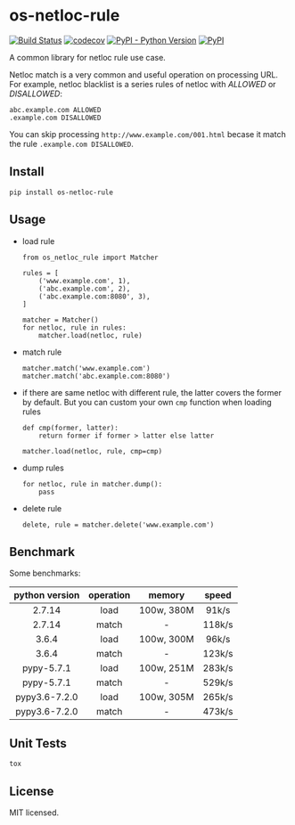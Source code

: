 # os-netloc-rule

[![Build Status](https://www.travis-ci.org/cfhamlet/os-netloc-rule.svg?branch=master)](https://www.travis-ci.org/cfhamlet/os-netloc-rule)
[![codecov](https://codecov.io/gh/cfhamlet/os-netloc-rule/branch/master/graph/badge.svg)](https://codecov.io/gh/cfhamlet/os-netloc-rule)
[![PyPI - Python Version](https://img.shields.io/pypi/pyversions/os-netloc-rule.svg)](https://pypi.python.org/pypi/os-netloc-rule)
[![PyPI](https://img.shields.io/pypi/v/os-netloc-rule.svg)](https://pypi.python.org/pypi/os-netloc-rule)

A common library for netloc rule use case.


Netloc match is a very common and useful operation on processing URL. For example, netloc blacklist is a series rules of netloc with *ALLOWED* or *DISALLOWED*:

```
abc.example.com ALLOWED
.example.com DISALLOWED
```

You can skip processing ``http://www.example.com/001.html`` becase it match the rule ``.example.com DISALLOWED``.



## Install

```
pip install os-netloc-rule
```



## Usage

* load rule

    ```
    from os_netloc_rule import Matcher
    
    rules = [
        ('www.example.com', 1),
        ('abc.example.com', 2),
        ('abc.example.com:8080', 3),
    ]
    
    matcher = Matcher()
    for netloc, rule in rules:
        matcher.load(netloc, rule)
    ```

* match rule

    ```
    matcher.match('www.example.com')
    matcher.match('abc.example.com:8080')
    ```

* if there are same netloc with different rule,  the latter covers the former by default. But you can custom your own ``cmp`` function when loading rules

    ```
    def cmp(former, latter):
        return former if former > latter else latter
        
    matcher.load(netloc, rule, cmp=cmp)
    ```

* dump rules

    ```
    for netloc, rule in matcher.dump():
        pass
    ```

* delete rule

    ```
    delete, rule = matcher.delete('www.example.com')
    ```

## Benchmark

Some benchmarks:

| python version | operation |   memory   | speed  |
| :------------: | :-------: | :--------: | :----: |
|     2.7.14     |   load    | 100w, 380M | 91k/s  |
|     2.7.14     |   match   |     -      | 118k/s |
|     3.6.4      |   load    | 100w, 300M | 96k/s  |
|     3.6.4      |   match   |     -      | 123k/s |
|   pypy-5.7.1   |   load    | 100w, 251M | 283k/s |
|   pypy-5.7.1   |   match   |     -      | 529k/s |
| pypy3.6-7.2.0  |   load    | 100w, 305M | 265k/s |
| pypy3.6-7.2.0  |   match   |     -      | 473k/s |



## Unit Tests

```
tox
```

## License

MIT licensed.
